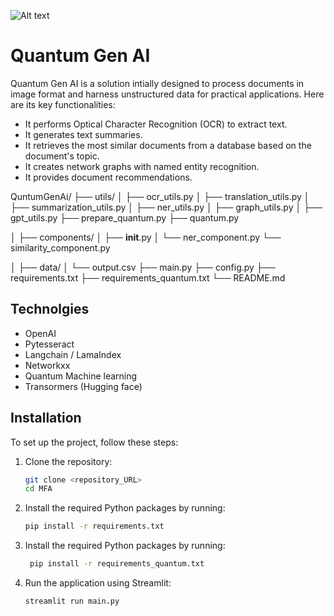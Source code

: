 


<img
  src="/home/user/Desktop/QuatumHack/Quantum_GenAI/imgs/Quantum_design5.png"
  alt="Alt text"
  title="Quantum Gen AI"
  style="display: inline-block; margin: 0 auto; max-width: 300px">

# Quantum Gen AI

Quantum Gen AI is a solution intially designed to process documents in image format and harness unstructured data for practical applications. Here are its key functionalities:

- It performs Optical Character Recognition (OCR) to extract text.
- It generates text summaries.
- It retrieves the most similar documents from a database based on the document's topic.
- It creates network graphs with named entity recognition.
- It provides document recommendations.


        
QuntumGenAi/
├── utils/
│   ├── ocr_utils.py
│   ├── translation_utils.py
│   ├── summarization_utils.py
│   ├── ner_utils.py
│   ├── graph_utils.py
│   ├── gpt_utils.py
    ├── prepare_quantum.py
    ├── quantum.py

│
├── components/
│   ├── __init__.py
│   └── ner_component.py
    └── similarity_component.py
    
│
├── data/
│   └── output.csv
├── main.py
├── config.py
├── requirements.txt
├── requirements_quantum.txt
└── README.md

   
 ## Technolgies


- OpenAI
- Pytesseract 
- Langchain / LamaIndex
- Networkxx
- Quantum Machine learning
- Transormers (Hugging face)


    


## Installation

To set up the project, follow these steps:

1. Clone the repository:

   ```bash
   git clone <repository_URL>
   cd MFA

2. Install the required Python packages by running:
    
   ```bash
   pip install -r requirements.txt

3. Install the required Python packages by running:

   ```bash
    pip install -r requirements_quantum.txt

4. Run the application using Streamlit:

   ```bash
   streamlit run main.py
